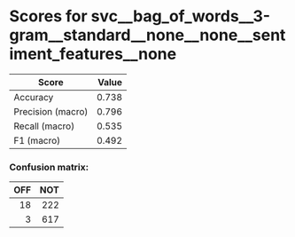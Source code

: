 # Scores for svc__bag_of_words__3-gram__standard__none__none__sentiment_features__none
|      Score      |Value|
|-----------------|----:|
|Accuracy         |0.738|
|Precision (macro)|0.796|
|Recall (macro)   |0.535|
|F1 (macro)       |0.492|

### Confusion matrix:
|OFF|NOT|
|--:|--:|
| 18|222|
|  3|617|
